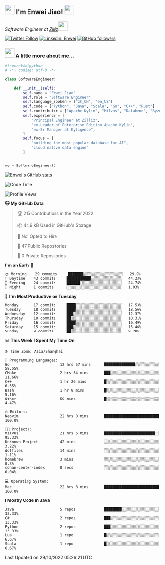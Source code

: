 <h2><img src="https://emojis.slackmojis.com/emojis/images/1531849430/4246/blob-sunglasses.gif?1531849430" width="30"/> I'm  Enwei Jiao! <img src="https://media.giphy.com/media/juBt25nT1KGys/giphy.gif" width=30> </h2>
<!-- <img align='right' src="https://media.giphy.com/media/M9gbBd9nbDrOTu1Mqx/giphy.gif" width="230"> -->
<p><em>Software Engineer at <a href="https://zilliz.com/">Zilliz</a><img src="https://media.giphy.com/media/WUlplcMpOCEmTGBtBW/giphy.gif" width="30"></em></p>

[![Twitter Follow](https://img.shields.io/twitter/follow/misteranmol?label=Follow)](https://twitter.com/intent/follow?screen_name=EnweiJiao)
[![Linkedin: Enwei](https://img.shields.io/badge/-enwei-blue?style=&logo=Linkedin&logoColor=white&link=https://www.linkedin.com/in/enwei-jiao-41192a97)](https://www.linkedin.com/in/enwei-jiao-41192a97/)
[![GitHub followers](https://img.shields.io/github/followers/jiaoew1991?label=Follow&style=social)](https://github.com/jiaoew1991)


### <img src="https://media.giphy.com/media/VgCDAzcKvsR6OM0uWg/giphy.gif" width="30"> A little more about me...  

```python
#!/usr/bin/python
# -*- coding: utf-8 -*-

class SoftwareEngineer:

    def __init__(self):
        self.name = "Enwei Jiao"
        self.role = "Software Engineer"
        self.language_spoken = ["zh_CN", "en_US"]
        self.code = ["Python", "Java", "Scala", "Go", "C++", "Rust"]
        self.contributer = ["Apache Kylin", "Milvus", "Databend", "Byzer-Lang"]
        self.experience = [
            "Principal Engineer at Zilliz",
            "ex-Leader of Enterprise Edition Apache Kylin",
            "ex-Sr Manager at Kyligence",
        ]
        self.focus = [
            "building the most popular database for AI",
            "cloud native data engine"
        ]


me = SoftwareEngineer()
```

[![Enwei's GitHub stats](https://github-readme-stats.vercel.app/api?username=jiaoew1991&count_private=true&show_icons=true)](https://github.com/jiaoew1991/jiaoew1991)

<!-- [![Top Langs](https://github-readme-stats.vercel.app/api/top-langs/?username=jiaoew1991&layout=compact)](https://github.com/jiaoew1991/jiaoew1991) -->

<!--START_SECTION:waka-->
![Code Time](http://img.shields.io/badge/Code%20Time-241%20hrs%2029%20mins-blue)

![Profile Views](http://img.shields.io/badge/Profile%20Views-0-blue)

**🐱 My GitHub Data** 

> 🏆 215 Contributions in the Year 2022
 > 
> 📦 44.9 kB Used in GitHub's Storage 
 > 
> 🚫 Not Opted to Hire
 > 
> 📜 47 Public Repositories 
 > 
> 🔑 0 Private Repositories  
 > 
**I'm an Early 🐤** 

```text
🌞 Morning    29 commits     ███████░░░░░░░░░░░░░░░░░░   29.9% 
🌆 Daytime    43 commits     ███████████░░░░░░░░░░░░░░   44.33% 
🌃 Evening    24 commits     ██████░░░░░░░░░░░░░░░░░░░   24.74% 
🌙 Night      1 commits      ░░░░░░░░░░░░░░░░░░░░░░░░░   1.03%

```
📅 **I'm Most Productive on Tuesday** 

```text
Monday       17 commits     ████░░░░░░░░░░░░░░░░░░░░░   17.53% 
Tuesday      18 commits     ████░░░░░░░░░░░░░░░░░░░░░   18.56% 
Wednesday    12 commits     ███░░░░░░░░░░░░░░░░░░░░░░   12.37% 
Thursday     10 commits     ██░░░░░░░░░░░░░░░░░░░░░░░   10.31% 
Friday       16 commits     ████░░░░░░░░░░░░░░░░░░░░░   16.49% 
Saturday     15 commits     ███░░░░░░░░░░░░░░░░░░░░░░   15.46% 
Sunday       9 commits      ██░░░░░░░░░░░░░░░░░░░░░░░   9.28%

```


📊 **This Week I Spent My Time On** 

```text
⌚︎ Time Zone: Asia/Shanghai

💬 Programming Languages: 
Go                       12 hrs 57 mins      ██████████████░░░░░░░░░░░   58.55% 
CMake                    2 hrs 34 mins       ███░░░░░░░░░░░░░░░░░░░░░░   11.66% 
C++                      1 hr 26 mins        █░░░░░░░░░░░░░░░░░░░░░░░░   6.55% 
Bash                     1 hr 8 mins         █░░░░░░░░░░░░░░░░░░░░░░░░   5.16% 
Other                    59 mins             █░░░░░░░░░░░░░░░░░░░░░░░░   4.47%

🔥 Editors: 
Neovim                   22 hrs 8 mins       █████████████████████████   100.0%

🐱‍💻 Projects: 
milvus                   21 hrs 6 mins       ███████████████████████░░   95.33% 
Unknown Project          42 mins             ░░░░░░░░░░░░░░░░░░░░░░░░░   3.22% 
dotfiles                 14 mins             ░░░░░░░░░░░░░░░░░░░░░░░░░   1.11% 
homebrew                 3 mins              ░░░░░░░░░░░░░░░░░░░░░░░░░   0.3% 
conan-center-index       0 secs              ░░░░░░░░░░░░░░░░░░░░░░░░░   0.04%

💻 Operating System: 
Mac                      22 hrs 8 mins       █████████████████████████   100.0%

```

**I Mostly Code in Java** 

```text
Java                     5 repos             ████████░░░░░░░░░░░░░░░░░   33.33% 
C#                       2 repos             ███░░░░░░░░░░░░░░░░░░░░░░   13.33% 
Python                   2 repos             ███░░░░░░░░░░░░░░░░░░░░░░   13.33% 
Lua                      1 repo              █░░░░░░░░░░░░░░░░░░░░░░░░   6.67% 
Scala                    1 repo              █░░░░░░░░░░░░░░░░░░░░░░░░   6.67%

```



 Last Updated on 29/10/2022 05:26:21 UTC
<!--END_SECTION:waka-->
